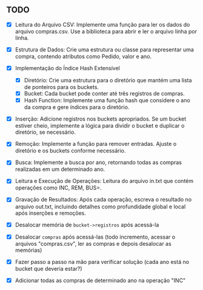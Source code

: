 ## TODO

- [x] Leitura do Arquivo CSV: Implemente uma função para ler os dados do arquivo compras.csv. Use a biblioteca <fstream> para abrir e ler o arquivo linha por linha.
- [x] Estrutura de Dados: Crie uma estrutura ou classe para representar uma compra, contendo atributos como Pedido, valor e ano.
- [x] Implementação do Índice Hash Extensível

  - [x] Diretório: Crie uma estrutura para o diretório que mantém uma lista de ponteiros para os buckets.
  - [x] Bucket: Cada bucket pode conter até três registros de compras.
  - [x] Hash Function: Implemente uma função hash que considere o ano da compra e gere índices para o diretório.

- [x] Inserção: Adicione registros nos buckets apropriados. Se um bucket estiver cheio, implemente a lógica para dividir o bucket e duplicar o diretório, se necessário.
- [x] Remoção: Implemente a função para remover entradas. Ajuste o diretório e os buckets conforme necessário.
- [x] Busca: Implemente a busca por ano, retornando todas as compras realizadas em um determinado ano.
- [x] Leitura e Execução de Operações: Leitura do arquivo in.txt que contém operações como INC, REM, BUS=.
- [x] Gravação de Resultados: Após cada operação, escreva o resultado no arquivo out.txt, incluindo detalhes como profundidade global e local após inserções e remoções.
- [x] Desalocar memória de `bucket->registros` após acessá-la
- [x] Desalocar `compras` após acessá-las (todo incremento, acessar o arquivos "compras.csv", ler as compras e depois desalocar as memórias)
- [x] Fazer passo a passo na mão para verificar solução (cada ano está no bucket que deveria estar?)
- [x] Adicionar todas as compras de determinado ano na operação "INC"
